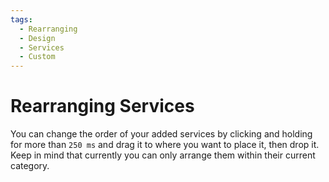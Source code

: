 ```yaml
---
tags:
  - Rearranging
  - Design
  - Services
  - Custom
---
```


# Rearranging Services

You can change the order of your added services by clicking and holding for more than ``250 ms`` and drag it to where you want to place it, then drop it.
Keep in mind that currently you can only arrange them within their current category.
